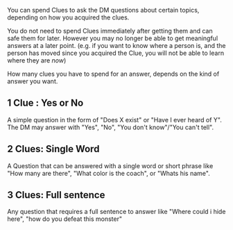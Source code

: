 You can spend Clues to ask the DM questions about certain topics, depending on how you acquired the clues. 

You do not need to spend Clues immediately after getting them and can safe them for later. However you may no longer be able to get meaningful answers at a later point. (e.g. if you want to know where a person is, and the person has moved since you acquired the Clue, you will not be able to learn where they are _now_)

How many clues you have to spend for an answer, depends on the kind of answer you want.

## 1 Clue : Yes or No
A simple question in the form of "Does X exist" or "Have I ever heard of Y". The DM may answer with "Yes", "No", "You don't know"/"You can't tell".
## 2 Clues: Single Word
A Question that can be answered with a single word or short phrase like "How many are there", "What color is the coach", or "Whats his name".
## 3 Clues: Full sentence
Any question that requires a full sentence to answer like "Where could i hide here", "how do you defeat this monster" 